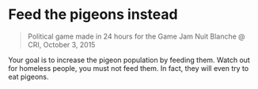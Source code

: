# Feed the pigeons instead

> Political game made in 24 hours for the Game Jam Nuit Blanche @ CRI, October 3, 2015

Your goal is to increase the pigeon population by feeding them. Watch out for homeless people, you must not feed them. In fact, they will even try to eat pigeons.
